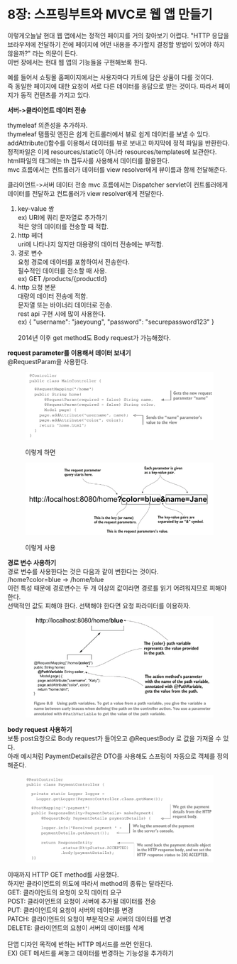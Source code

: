 # 8장: 스프링부트와 MVC로 웹 앱 만들기

이렇게오늘날 현대 웹 앱에서는 정적인 페이지를 거의 찾아보기 어렵다. "HTTP 응답을 브라우저에 전달하기 전에 페이지에 어떤 내용을 추가할지 결정할 방법이 있어야 하지 않을까?" 라는 의문이 든다. \
이번 장에서는 현대 웹 앱의 기능들을 구현해보록 한다.

예를 들어서 쇼핑몰 홈페이지에서는 사용자마다 카트에 담은 상품이 다를 것이다. \
즉 동일한 페이지에 대한 요청이 서로 다른 데이터를 응답으로 받는 것이다. 따라서 페이지가 동적 컨텐츠를 가지고 있다.

**서버->클라이언트 데이터 전송**&#x20;

thymeleaf 의존성을 추가하자. \
thymeleaf 탬플릿 엔진은 쉽게 컨트롤러에서 뷰로 쉽게 데이터를 보낼 수 있다. \
addAttribute()함수를 이용해서 데이터를 뷰로 보내고 마지막에 정적 파일을 반환한다. \
정적파일은 이제 resources/static이 아니라 resources/templates에 보관한다. \
html파일의 태그에는 th 접두사를 사용해서 데이터를 활용한다. \
mvc 흐름에서는 컨트롤러가 데이터를 view resolver에게 뷰이름과 함께 전달해준다.

클라이언트->서버 데이터 전송 mvc 흐름에서는 Dispatcher servlet이 컨트롤러에게 데이터를 전달하고 컨트롤러가 view resolver에게 전달한다.

1. key-value 쌍 \
   ex) URI에 쿼리 문자열로 추가하기 \
   적은 양의 데이터를 전송할 때 적합.
2. http 헤더 \
   uri에 나타나지 않지만 대용량의 데이터 전송에는 부적합.
3. 경로 변수 \
   요청 경로에 데이터를 포함하여서 전송한다. \
   필수적인 데이터를 전소할 때 사용. \
   ex) GET /products/{productId}
4. http 요청 본문 \
   대량의 데이터 전송에 적합. \
   문자열 또는 바이너리 데이터로 전송. \
   rest api 구현 시에 많이 사용한다. \
   ex) { "username": "jaeyoung", "password": "securepassword123" }\
   \
   2014년 이후 get method도 Body request가 가능해졌다.

**request parameter를 이용해서 데이터 보내기** \
@RequestParam을 사용한다.

<figure><img src="../../.gitbook/assets/image (1) (1) (1) (1).png" alt=""><figcaption><p>이렇게 하면</p></figcaption></figure>

<figure><img src="../../.gitbook/assets/image (2) (1).png" alt=""><figcaption><p> 이렇게 사용</p></figcaption></figure>

**경로 변수 사용하기**\
경로 변수를 사용한다는 것은 다음과 같이 변한다는 것이다. \
/home?color=blue -> /home/blue \
이런 특성 때문에 경로변수는 두 개 이상의 값이라면 경로를 읽기 어려워지므로 피해야 한다.\
선택적인 값도 피해야 한다. 선택해야 한다면 요청 파라미터를 이용하자.

<figure><img src="../../.gitbook/assets/image (3).png" alt=""><figcaption></figcaption></figure>

**body request 사용하기**\
보통 post요청으로 Body request가 들어오고 @RequestBody 로 값을 가져올 수 있다. \
아래 예시처럼 PaymentDetails같은 DTO를 사용해도 스프링이 자동으로 객체를 정의해준다.

<figure><img src="../../.gitbook/assets/image (1) (1).png" alt=""><figcaption></figcaption></figure>



이때까지 HTTP GET method를 사용했다. \
하지만 클라이언트의 의도에 따라서 method의 종류는 달라진다. \
GET: 클라이언트의 요청이 오직 데이터 요구 \
POST: 클라이언트의 요청이 서버에 추가될 데이터를 전송 \
PUT: 클라이언트의 요청이 서버의 데이터를 변경 \
PATCH: 클라이언트의 요청이 부분적으로 서버의 데이터를 변경 \
DELETE: 클라이언트의 요청이 서버의 데이터를 삭제\
\
단앱 디자인 목적에 반하는 HTTP 메서드를 쓰면 안된다. \
EX) GET 메서드를 써놓고 데이터를 변경하는 기능성을 추가하기

